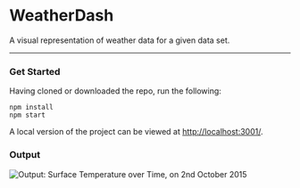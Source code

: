 # WeatherDash
A visual representation of weather data for a given data set.

------------------------

### Get Started

Having cloned or downloaded the repo, run the following:

````
npm install
npm start
````

A local version of the project can be viewed at [http://localhost:3001/](http://localhost:3001/).

### Output

![Output: Surface Temperature over Time, on 2nd October 2015](https://i.imgur.com/4uVTlr5.png)
